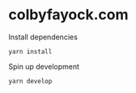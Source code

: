 # colbyfayock.com

Install dependencies
```
yarn install
```

Spin up development
```
yarn develop
```
